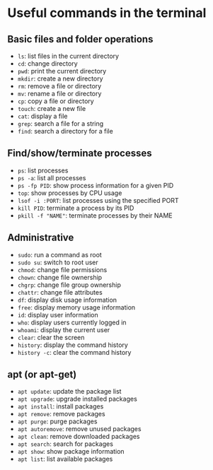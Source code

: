 # Useful commands in the terminal

## Basic files and folder operations

- `ls`: list files in the current directory
- `cd`: change directory
- `pwd`: print the current directory
- `mkdir`: create a new directory
- `rm`: remove a file or directory
- `mv`: rename a file or directory
- `cp`: copy a file or directory
- `touch`: create a new file
- `cat`: display a file
- `grep`: search a file for a string
- `find`: search a directory for a file

## Find/show/terminate processes

- `ps`: list processes
- `ps -a`: list all processes
- `ps -fp PID`: show process information for a given PID
- `top`: show processes by CPU usage
- `lsof -i :PORT`: list processes using the specified PORT
- `kill PID`: terminate a process by its PID
- `pkill -f "NAME"`: terminate processes by their NAME

## Administrative

- `sudo`: run a command as root
- `sudo su`: switch to root user
- `chmod`: change file permissions
- `chown`: change file ownership
- `chgrp`: change file group ownership
- `chattr`: change file attributes
- `df`: display disk usage information
- `free`: display memory usage information
- `id`: display user information
- `who`: display users currently logged in
- `whoami`: display the current user
- `clear`: clear the screen
- `history`: display the command history
- `history -c`: clear the command history

## apt (or apt-get)

- `apt update`: update the package list
- `apt upgrade`: upgrade installed packages
- `apt install`: install packages
- `apt remove`: remove packages
- `apt purge`: purge packages
- `apt autoremove`: remove unused packages
- `apt clean`: remove downloaded packages
- `apt search`: search for packages
- `apt show`: show package information
- `apt list`: list available packages
